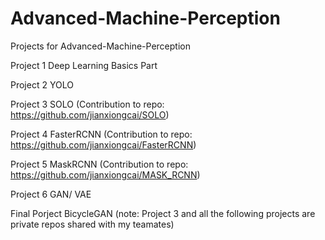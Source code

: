 # Advanced-Machine-Perception
Projects for Advanced-Machine-Perception

Project 1 Deep Learning Basics Part

Project 2 YOLO 

Project 3 SOLO (Contribution to repo: https://github.com/jianxiongcai/SOLO)

Project 4 FasterRCNN (Contribution to repo: https://github.com/jianxiongcai/FasterRCNN)

Project 5 MaskRCNN (Contribution to repo: https://github.com/jianxiongcai/MASK_RCNN)

Project 6 GAN/ VAE

Final Porject BicycleGAN
(note: Project 3 and all the following projects are private repos shared with my teamates)
